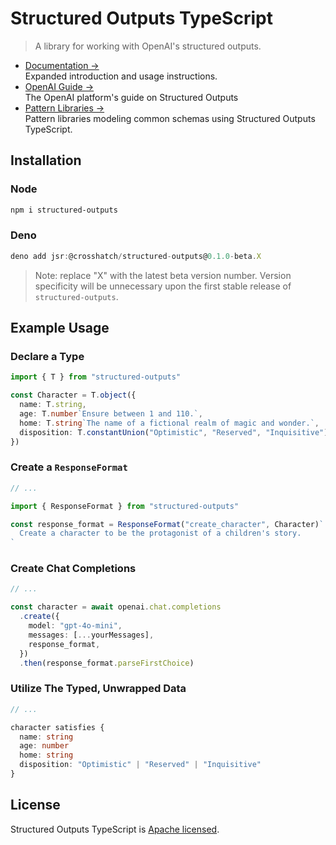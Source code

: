 # Structured Outputs TypeScript

> A library for working with OpenAI's structured outputs.

- [Documentation &rarr;](https://structured-outputs.dev)<br />Expanded introduction and usage
  instructions.
- [OpenAI Guide &rarr;](https://platform.openai.com/docs/guides/structured-outputs)<br />The OpenAI
  platform's guide on Structured Outputs
- [Pattern Libraries &rarr;](https://structured-outputs.dev/patterns)<br />Pattern libraries
  modeling common schemas using Structured Outputs TypeScript.

## Installation

### Node

```sh
npm i structured-outputs
```

### Deno

```ts
deno add jsr:@crosshatch/structured-outputs@0.1.0-beta.X
```

> Note: replace "X" with the latest beta version number. Version specificity will be unnecessary
> upon the first stable release of `structured-outputs`.

## Example Usage

### Declare a Type

```ts
import { T } from "structured-outputs"

const Character = T.object({
  name: T.string,
  age: T.number`Ensure between 1 and 110.`,
  home: T.string`The name of a fictional realm of magic and wonder.`,
  disposition: T.constantUnion("Optimistic", "Reserved", "Inquisitive"),
})
```

### Create a `ResponseFormat`

```ts
// ...

import { ResponseFormat } from "structured-outputs"

const response_format = ResponseFormat("create_character", Character)`
  Create a character to be the protagonist of a children's story.
`
```

### Create Chat Completions

```ts
// ...

const character = await openai.chat.completions
  .create({
    model: "gpt-4o-mini",
    messages: [...yourMessages],
    response_format,
  })
  .then(response_format.parseFirstChoice)
```

### Utilize The Typed, Unwrapped Data

```ts
// ...

character satisfies {
  name: string
  age: number
  home: string
  disposition: "Optimistic" | "Reserved" | "Inquisitive"
}
```

## License

Structured Outputs TypeScript is [Apache licensed](LICENSE).
